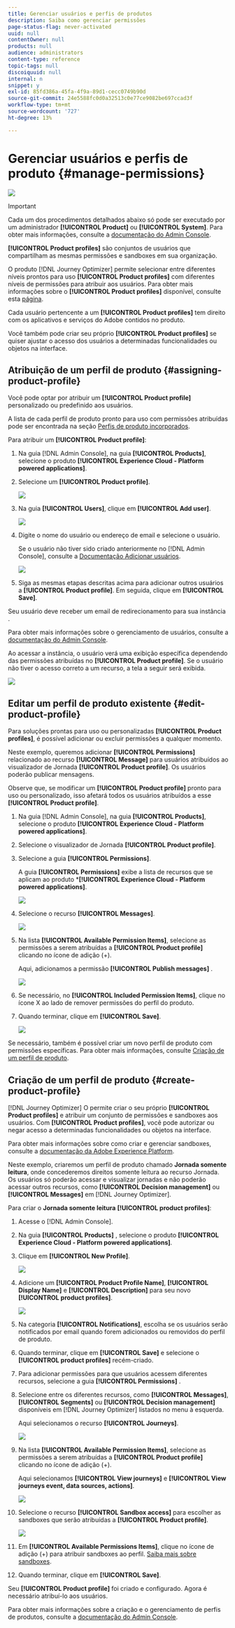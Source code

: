 ```yaml
---
title: Gerenciar usuários e perfis de produtos
description: Saiba como gerenciar permissões
page-status-flag: never-activated
uuid: null
contentOwner: null
products: null
audience: administrators
content-type: reference
topic-tags: null
discoiquuid: null
internal: n
snippet: y
exl-id: 85fd386a-45fa-4f9a-89d1-cecc0749b90d
source-git-commit: 24e5588fc0d0a32513c0e77ce9082be697ccad3f
workflow-type: tm+mt
source-wordcount: '727'
ht-degree: 13%

---
```


# Gerenciar usuários e perfis de produto {#manage-permissions}

![](../assets/do-not-localize/badge.png)

>[!IMPORTANT]
>
> Cada um dos procedimentos detalhados abaixo só pode ser executado por um administrador **[!UICONTROL Product]** ou **[!UICONTROL System]**. Para obter mais informações, consulte a [documentação do Admin Console](https://helpx.adobe.com/enterprise/admin-guide.html/enterprise/using/admin-roles.ug.html).

**[!UICONTROL Product profiles]** são conjuntos de usuários que compartilham as mesmas permissões e sandboxes em sua organização.

O produto [!DNL Journey Optimizer] permite selecionar entre diferentes níveis prontos para uso **[!UICONTROL Product profiles]** com diferentes níveis de permissões para atribuir aos usuários. Para obter mais informações sobre o **[!UICONTROL Product profiles]** disponível, consulte esta [página](ootb-product-profiles.md).

Cada usuário pertencente a um **[!UICONTROL Product profiles]** tem direito com os aplicativos e serviços do Adobe contidos no produto.

Você também pode criar seu próprio **[!UICONTROL Product profiles]** se quiser ajustar o acesso dos usuários a determinadas funcionalidades ou objetos na interface.

## Atribuição de um perfil de produto {#assigning-product-profile}

Você pode optar por atribuir um **[!UICONTROL Product profile]** personalizado ou predefinido aos usuários.

A lista de cada perfil de produto pronto para uso com permissões atribuídas pode ser encontrada na seção [Perfis de produto incorporados](ootb-product-profiles.md).

Para atribuir um **[!UICONTROL Product profile]**:

1. Na guia [!DNL Admin Console], na guia **[!UICONTROL Products]**, selecione o produto **[!UICONTROL Experience Cloud - Platform powered applications]**.

1. Selecione um **[!UICONTROL Product profile]**.

   ![](../assets/access_control_2.png)

1. Na guia **[!UICONTROL Users]**, clique em **[!UICONTROL Add user]**.

   ![](../assets/access_control_3.png)

1. Digite o nome do usuário ou endereço de email e selecione o usuário.

   Se o usuário não tiver sido criado anteriormente no [!DNL Admin Console], consulte a [Documentação Adicionar usuários](https://helpx.adobe.com/enterprise/admin-guide.html/enterprise/using/manage-users-individually.ug.html#add-users).

   ![](../assets/access_control_4.png)

1. Siga as mesmas etapas descritas acima para adicionar outros usuários a **[!UICONTROL Product profile]**. Em seguida, clique em **[!UICONTROL Save]**.

Seu usuário deve receber um email de redirecionamento para sua instância .

Para obter mais informações sobre o gerenciamento de usuários, consulte a [documentação do Admin Console](https://helpx.adobe.com/enterprise/admin-guide.html/enterprise/using/manage-users-individually.ug.html).

Ao acessar a instância, o usuário verá uma exibição específica dependendo das permissões atribuídas no **[!UICONTROL Product profile]**. Se o usuário não tiver o acesso correto a um recurso, a tela a seguir será exibida.

![](../assets/access_control_1.png)

## Editar um perfil de produto existente {#edit-product-profile}

Para soluções prontas para uso ou personalizadas **[!UICONTROL Product profiles]**, é possível adicionar ou excluir permissões a qualquer momento.

Neste exemplo, queremos adicionar **[!UICONTROL Permissions]** relacionado ao recurso **[!UICONTROL Message]** para usuários atribuídos ao visualizador de Jornada **[!UICONTROL Product profile]**. Os usuários poderão publicar mensagens.

Observe que, se modificar um **[!UICONTROL Product profile]** pronto para uso ou personalizado, isso afetará todos os usuários atribuídos a esse **[!UICONTROL Product profile]**.

1. Na guia [!DNL Admin Console], na guia **[!UICONTROL Products]**, selecione o produto **[!UICONTROL Experience Cloud - Platform powered applications]**.

1. Selecione o visualizador de Jornada **[!UICONTROL Product profile]**.

1. Selecione a guia **[!UICONTROL Permissions]**.

   A guia **[!UICONTROL Permissions]** exibe a lista de recursos que se aplicam ao produto ***[!UICONTROL Experience Cloud - Platform powered applications]**.

   ![](../assets/access_control_5.png)

1. Selecione o recurso **[!UICONTROL Messages]**.

   ![](../assets/access_control_6.png)

1. Na lista **[!UICONTROL Available Permission Items]**, selecione as permissões a serem atribuídas a **[!UICONTROL Product profile]** clicando no ícone de adição (+).

   Aqui, adicionamos a permissão **[!UICONTROL Publish messages]** .

   ![](../assets/access_control_7.png)

1. Se necessário, no **[!UICONTROL Included Permission Items]**, clique no ícone X ao lado de remover permissões do perfil do produto.

1. Quando terminar, clique em **[!UICONTROL Save]**.

   ![](../assets/access_control_8.png)

Se necessário, também é possível criar um novo perfil de produto com permissões específicas. Para obter mais informações, consulte [Criação de um perfil de produto](#create-product-profile).

## Criação de um perfil de produto {#create-product-profile}

[!DNL Journey Optimizer] O permite criar o seu próprio  **[!UICONTROL Product profiles]** e atribuir um conjunto de permissões e sandboxes aos usuários. Com **[!UICONTROL Product profiles]**, você pode autorizar ou negar acesso a determinadas funcionalidades ou objetos na interface.

Para obter mais informações sobre como criar e gerenciar sandboxes, consulte a [documentação da Adobe Experience Platform](https://experienceleague.adobe.com/docs/experience-platform/sandbox/ui/user-guide.html).

Neste exemplo, criaremos um perfil de produto chamado **Jornada somente leitura**, onde concederemos direitos somente leitura ao recurso Jornada. Os usuários só poderão acessar e visualizar jornadas e não poderão acessar outros recursos, como **[!UICONTROL Decision management]** ou **[!UICONTROL Messages]** em [!DNL Journey Optimizer].

Para criar o **Jornada somente leitura** **[!UICONTROL product profiles]**:

1. Acesse o [!DNL Admin Console].

1. Na guia **[!UICONTROL Products]** , selecione o produto **[!UICONTROL Experience Cloud - Platform powered applications]**.

1. Clique em **[!UICONTROL New Profile]**.

   ![](../assets/access_control_9.png)

1. Adicione um **[!UICONTROL Product Profile Name]**, **[!UICONTROL Display Name]** e **[!UICONTROL Description]** para seu novo **[!UICONTROL product profiles]**.

   ![](../assets/access_control_10.png)

1. Na categoria **[!UICONTROL Notifications]**, escolha se os usuários serão notificados por email quando forem adicionados ou removidos do perfil de produto.

1. Quando terminar, clique em **[!UICONTROL Save]** e selecione o **[!UICONTROL product profiles]** recém-criado.

1. Para adicionar permissões para que usuários acessem diferentes recursos, selecione a guia **[!UICONTROL Permissions]** .

1. Selecione entre os diferentes recursos, como **[!UICONTROL Messages]**, **[!UICONTROL Segments]** ou **[!UICONTROL Decision management]** disponíveis em [!DNL Journey Optimizer] listados no menu à esquerda.

   Aqui selecionamos o recurso **[!UICONTROL Journeys]**.

   ![](../assets/access_control_11.png)

1. Na lista **[!UICONTROL Available Permission Items]**, selecione as permissões a serem atribuídas a **[!UICONTROL Product profile]** clicando no ícone de adição (+).

   Aqui selecionamos **[!UICONTROL View journeys]** e **[!UICONTROL View journeys event, data sources, actions]**.

   ![](../assets/access_control_12.png)

1. Selecione o recurso **[!UICONTROL Sandbox access]** para escolher as sandboxes que serão atribuídas a **[!UICONTROL Product profile]**.

   ![](../assets/access_control_13.png)

1. Em **[!UICONTROL Available Permissions Items]**, clique no ícone de adição (+) para atribuir sandboxes ao perfil. [Saiba mais sobre sandboxes](https://experienceleague.adobe.com/docs/experience-platform/sandbox/home.html).

1. Quando terminar, clique em **[!UICONTROL Save]**.

Seu **[!UICONTROL Product profile]** foi criado e configurado. Agora é necessário atribuí-lo aos usuários.

Para obter mais informações sobre a criação e o gerenciamento de perfis de produtos, consulte a [documentação do Admin Console](https://helpx.adobe.com/enterprise/admin-guide.html/enterprise/using/manage-product-profiles.ug.html).
